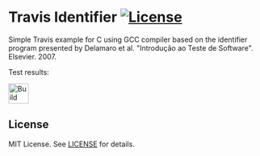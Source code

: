 Travis Identifier [![License][license-img]][license-url]
=
Simple Travis example for C using GCC compiler based on the identifier program presented by Delamaro et al. "Introdução ao Teste de Software". Elsevier. 2007.

Test results:

[<img alt="Build Status" src="https://www.travis-ci.com/rafixcs/TestsAndConf_TF.svg?branch=main" height="40">][travis-url]


License
-------
MIT License. See [LICENSE](LICENSE) for details.

[main-url]: https://github.com/rafixcs/TestsAndConf_TF
[readme-url]: https://github.com/rafixcs/TestsAndConf_TF/blob/main/README.md
[license-url]: https://github.com/rafixcs/TestsAndConf_TF/blob/main/LICENSE
[license-img]: https://img.shields.io/github/license/rsp/travis-hello-modern-cpp.svg
[travis-url]: https://www.travis-ci.com/rafixcs/TestsAndConf_TF
[travis-img]: https://www.travis-ci.com/rafixcs/TestsAndConf_TF.svg?branch=master
[github-follow-url]: https://github.com/rafixcs
